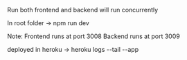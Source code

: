 Run both frontend and backend will run concurrently

In root folder -> npm run dev

Note:
Frontend runs at port 3008
Backend runs at port 3009

deployed in heroku -> 
heroku logs --tail --app 